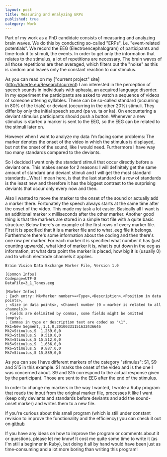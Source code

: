 ```yaml
---
layout: post
title: Measuring and Analyzing ERPs
published: true
category: Work
---
```


Part of my work as a PhD candidate consists of measuring and analyzing
brain waves. We do this by conducting so-called "ERPs", i.e.
"event-related potentials". We record the EEG (Electroencephalogram)
of participants and time-lock it to stimuli, the events. In order to
get only the information that relates to the stimulus, a lot of
repetitions are necessary.  The brain waves of all those repetitions
are then averaged, which filters out the "noise" as this is random and
leaves only the constant reaction to our stimulus.

As you can read on my ["current project" site]
(http://doerte.eu/Research/current) I am interested in the perception
of speech sounds in individuals with aphasia, an acquired language
disorder. In my experiment the participants are asked to watch a
sequence of videos of someone uttering syllables. These can be
so-called standard (occurring in 80% of the trials) or deviant
(occurring in the other 20%) stimuli. They differ by only the initial
speech sound (pa vs. ta or ka). On encountering a deviant stimulus
participants should push a button. Whenever a new stimulus is started
a marker is sent to the EEG, so the EEG can be related to the stimuli
later on.

However when I want to analyze my data I'm facing some problems: The
marker denotes the onset of the video in which the stimulus is
displayed, but not the onset of the sound, like I would
need. Furthermore I have way too many standards compared to the
deviants.

So I decided I want only the standard stimuli that occur directly
before a deviant one.  This makes sense for 2 reasons: I will
definitely get the same amount of standard and deviant stimuli and I
will get the most standard standards...What I mean here, is that the
last standard of a row of standards is the least new and therefore it
has the biggest contrast to the surprising deviants that occur only
every now and then.

Also I wanted to move the marker to the onset of the sound or actually
add a marker there.  Fortunately the speech always starts at the same
time after the onset of the video.  This made my task a lot
easier. Basically all I want is an additional marker x milliseconds
after the other marker. Another good thing is that the markers are
stored in a simple text file with a quite basic structure. Below
there's an example of the first rows of every marker file.  First it
is specified that it is a marker file and to what .eeg file it
belongs. Furthermore there's some information about the coding and
then there's one row per marker. For each marker it is specified what
number it has (just counting upwards), what kind of marker it is, what
is put down in the eeg as information, at what data point the marker
is placed, how big it is (usually 0) and to which electrode channels
it applies.

    Brain Vision Data Exchange Marker File, Version 1.0

    [Common Infos]
    Codepage=UTF-8
    DataFile=3_1_Tones.eeg

    [Marker Infos]
    ; Each entry: Mk<Marker number>=<Type>,<Description>,<Position in data points>,
    ; <Size in data points>, <Channel number (0 = marker is related to all channels)>
    ; Fields are delimited by commas, some fields might be omitted (empty).
    ; Commas in type or description text are coded as "\1".
    Mk1=New Segment,,1,1,0,20100331151632436646
    Mk2=Stimulus,S  1,259,0,0
    Mk3=Stimulus,S  9,510,0,0
    Mk4=Stimulus,S 15,512,0,0
    Mk5=Stimulus,S  1,636,0,0
    Mk6=Stimulus,S  9,887,0,0
    Mk7=Stimulus,S 15,889,0,0


As you can see I have different markers of the category "stimulus":
S1, S9 and S15 in this example. S1 marks the onset of the video and is
the one I was concerned about. S9 and S15 correspond to the actual
response given by the participant. Those are sent to the EEG after the
end of the stimulus.

In order to change my markers in the way I wanted, I wrote a Ruby
program that reads the input from the original marker file, processes
it like I want (keep only deviants and standards before deviants and
add the sound-onset marker) and writes them to a new file.

If you're curious about this small program (which is still under
constant revision to improve the functionality and the efficiency) you
can check it out on
[github](http://github.com/doerte/LearningRuby/blob/master/triggersNeu.rb)

If you have any ideas on how to improve the program or comments about
it or questions, please let me know! It cost me quite some time to
write it (as I'm still a beginner in Ruby), but doing it all by hand
would have been just as time-consuming and a lot more boring than
writing this program!
